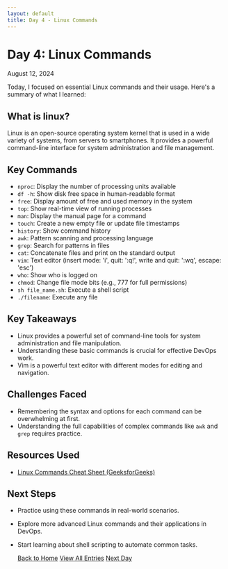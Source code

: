 ```yaml
---
layout: default
title: Day 4 - Linux Commands 
---
```


# Day 4: Linux Commands 

<div class="date">August 12, 2024</div>

Today, I focused on essential Linux commands and their usage. Here's a summary of what I learned:

## What is linux?

Linux is an open-source operating system kernel that is used in a wide variety of systems, from servers to smartphones. It provides a powerful command-line interface for system administration and file management.


## Key Commands

- `nproc`: Display the number of processing units available
- `df -h`: Show disk free space in human-readable format
- `free`: Display amount of free and used memory in the system
- `top`: Show real-time view of running processes
- `man`: Display the manual page for a command
- `touch`: Create a new empty file or update file timestamps
- `history`: Show command history
- `awk`: Pattern scanning and processing language
- `grep`: Search for patterns in files
- `cat`: Concatenate files and print on the standard output
- `vim`: Text editor (insert mode: 'i', quit: ':q!', write and quit: ':wq', escape: 'esc')
- `who`: Show who is logged on
- `chmod`: Change file mode bits (e.g., 777 for full permissions)
- `sh file_name.sh`: Execute a shell script
- `./filename`: Execute any file

## Key Takeaways

- Linux provides a powerful set of command-line tools for system administration and file manipulation.
- Understanding these basic commands is crucial for effective DevOps work.
- Vim is a powerful text editor with different modes for editing and navigation.

## Challenges Faced

- Remembering the syntax and options for each command can be overwhelming at first.
- Understanding the full capabilities of complex commands like `awk` and `grep` requires practice.

## Resources Used

- [Linux Commands Cheat Sheet (GeeksforGeeks)](https://www.geeksforgeeks.org/linux-commands-cheat-sheet/)

## Next Steps

- Practice using these commands in real-world scenarios.
- Explore more advanced Linux commands and their applications in DevOps.
- Start learning about shell scripting to automate common tasks.


  <a href="../index.html" >Back to Home</a>
  <a href="../allfiles.html">View All Entries</a>
  <a href="./day-5.html" >Next Day</a>
  